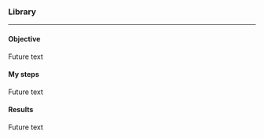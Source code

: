 ### Library 

***

#### Objective

Future text

#### My steps

Future text

#### Results

Future text
